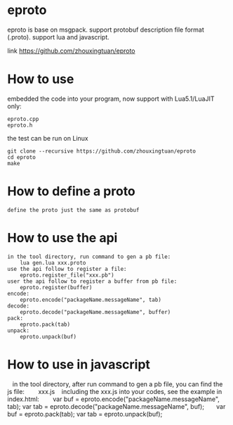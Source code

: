 # eproto
eproto is base on msgpack. support protobuf description file format (.proto). support lua and javascript.

link https://github.com/zhouxingtuan/eproto

# How to use
embedded the code into your program, now support with Lua5.1/LuaJIT only:

	eproto.cpp
	eproto.h

the test can be run on Linux

	git clone --recursive https://github.com/zhouxingtuan/eproto
	cd eproto
	make

# How to define a proto
    define the proto just the same as protobuf

# How to use the api
    in the tool directory, run command to gen a pb file:
        lua gen.lua xxx.proto
    use the api follow to register a file:
        eproto.register_file("xxx.pb")
    user the api follow to register a buffer from pb file:
        eproto.register(buffer)
    encode:
        eproto.encode("packageName.messageName", tab)
    decode:
        eproto.decode("packageName.messageName", buffer)
    pack:
        eproto.pack(tab)
    unpack:
        eproto.unpack(buf)
	
# How to use in javascript
    in the tool directory, after run command to gen a pb file, you can find the js file:
        xxx.js
    including the xxx.js into your codes, see the example in index.html:
        var buf = eproto.encode("packageName.messageName", tab);
	var tab = eproto.decode("packageName.messageName", buf);
        var buf = eproto.pack(tab);
	var tab = eproto.unpack(buf);


